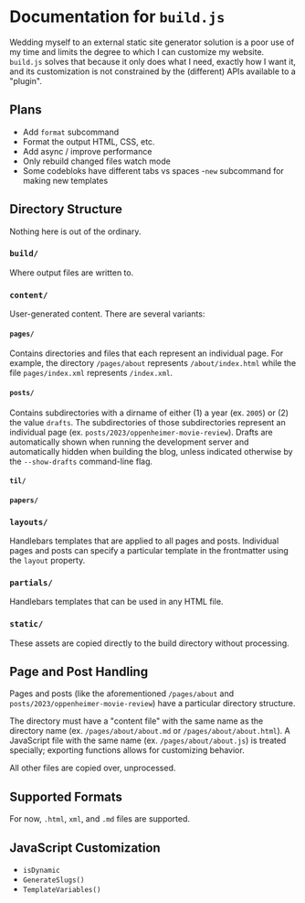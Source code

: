 # Documentation for `build.js`

Wedding myself to an external static site generator solution is a poor use of my time and limits the degree to which I can customize my website. `build.js` solves that because it only does what I need, exactly how I want it, and its customization is not constrained by the (different) APIs available to a "plugin".

## Plans

- Add `format` subcommand
- Format the output HTML, CSS, etc.
- Add async / improve performance
- Only rebuild changed files watch mode
- Some codebloks have different tabs vs spaces
-`new` subcommand for making new templates

## Directory Structure

Nothing here is out of the ordinary.

### `build/`

Where output files are written to.

### `content/`

User-generated content. There are several variants:

#### `pages/`

Contains directories and files that each represent an individual page. For example, the directory `/pages/about` represents `/about/index.html` while the file `pages/index.xml` represents `/index.xml`.

#### `posts/`

Contains subdirectories with a dirname of either (1) a year (ex. `2005`) or (2) the value `drafts`. The subdirectories of those subdirectories represent an individual page (ex. `posts/2023/oppenheimer-movie-review`). Drafts are automatically shown when running the development server and automatically hidden when building the blog, unless indicated otherwise by the `--show-drafts` command-line flag.

#### `til/`

#### `papers/`

### `layouts/`

Handlebars templates that are applied to all pages and posts. Individual pages and posts can specify a particular template in the frontmatter using the `layout` property.

### `partials/`

Handlebars templates that can be used in any HTML file.

### `static/`

These assets are copied directly to the build directory without processing.

## Page and Post Handling

Pages and posts (like the aforementioned `/pages/about` and `posts/2023/oppenheimer-movie-review`) have a particular directory structure.

The directory must have a "content file" with the same name as the directory name (ex. `/pages/about/about.md` or `/pages/about/about.html`). A JavaScript file with the same name (ex. `/pages/about/about.js`) is treated specially; exporting functions allows for customizing behavior.

All other files are copied over, unprocessed.

## Supported Formats

For now, `.html`, `xml`, and `.md` files are supported.

## JavaScript Customization

- `isDynamic`
- `GenerateSlugs()`
- `TemplateVariables()`
